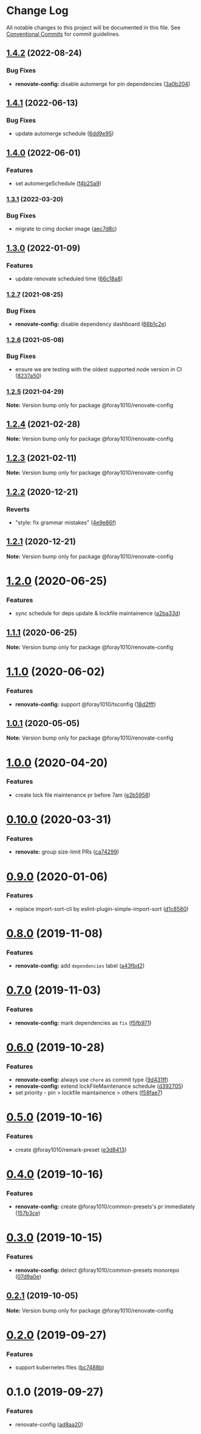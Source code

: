 # Change Log

All notable changes to this project will be documented in this file.
See [Conventional Commits](https://conventionalcommits.org) for commit guidelines.

## [1.4.2](https://github.com/foray1010/common-presets/compare/@foray1010/renovate-config@1.4.1...@foray1010/renovate-config@1.4.2) (2022-08-24)

### Bug Fixes

- **renovate-config:** disable automerge for pin dependencies ([3a0b204](https://github.com/foray1010/common-presets/commit/3a0b20487ce5390a497683b53d04911c39424eb3))

## [1.4.1](https://github.com/foray1010/common-presets/compare/@foray1010/renovate-config@1.4.0...@foray1010/renovate-config@1.4.1) (2022-06-13)

### Bug Fixes

- update automerge schedule ([6dd9e95](https://github.com/foray1010/common-presets/commit/6dd9e958f2996577d76f1f76463d8f6f6a958e44))

## [1.4.0](https://github.com/foray1010/common-presets/compare/@foray1010/renovate-config@1.3.1...@foray1010/renovate-config@1.4.0) (2022-06-01)

### Features

- set automergeSchedule ([f4b25a9](https://github.com/foray1010/common-presets/commit/f4b25a912bb693212faf1bbcc99d1f70ad91b43d))

### [1.3.1](https://github.com/foray1010/common-presets/compare/@foray1010/renovate-config@1.3.0...@foray1010/renovate-config@1.3.1) (2022-03-20)

### Bug Fixes

- migrate to cimg docker image ([aec7d8c](https://github.com/foray1010/common-presets/commit/aec7d8cead2110af4f59d50fea79a2e94dc8919e))

## [1.3.0](https://github.com/foray1010/common-presets/compare/@foray1010/renovate-config@1.2.7...@foray1010/renovate-config@1.3.0) (2022-01-09)

### Features

- update renovate scheduled time ([66c18a8](https://github.com/foray1010/common-presets/commit/66c18a8bc635e3003d8053e44e6431be2dd697a1))

### [1.2.7](https://github.com/foray1010/common-presets/compare/@foray1010/renovate-config@1.2.6...@foray1010/renovate-config@1.2.7) (2021-08-25)

### Bug Fixes

- **renovate-config:** disable dependency dashboard ([66b1c2e](https://github.com/foray1010/common-presets/commit/66b1c2ef1e73167be9607108c5d66e6a9ad0cfbe))

### [1.2.6](https://github.com/foray1010/common-presets/compare/@foray1010/renovate-config@1.2.5...@foray1010/renovate-config@1.2.6) (2021-05-08)

### Bug Fixes

- ensure we are testing with the oldest supported node version in CI ([8237a50](https://github.com/foray1010/common-presets/commit/8237a5073f8cd267fc42020df3b4f79fa3816c84))

### [1.2.5](https://github.com/foray1010/common-presets/compare/@foray1010/renovate-config@1.2.4...@foray1010/renovate-config@1.2.5) (2021-04-29)

**Note:** Version bump only for package @foray1010/renovate-config

## [1.2.4](https://github.com/foray1010/common-presets/compare/@foray1010/renovate-config@1.2.3...@foray1010/renovate-config@1.2.4) (2021-02-28)

**Note:** Version bump only for package @foray1010/renovate-config

## [1.2.3](https://github.com/foray1010/common-presets/compare/@foray1010/renovate-config@1.2.2...@foray1010/renovate-config@1.2.3) (2021-02-11)

**Note:** Version bump only for package @foray1010/renovate-config

## [1.2.2](https://github.com/foray1010/common-presets/compare/@foray1010/renovate-config@1.2.1...@foray1010/renovate-config@1.2.2) (2020-12-21)

### Reverts

- "style: fix grammar mistakes" ([4e9e86f](https://github.com/foray1010/common-presets/commit/4e9e86f883c022c4d50db881be2631a300ff0e6a))

## [1.2.1](https://github.com/foray1010/common-presets/compare/@foray1010/renovate-config@1.2.0...@foray1010/renovate-config@1.2.1) (2020-12-21)

**Note:** Version bump only for package @foray1010/renovate-config

# [1.2.0](https://github.com/foray1010/common-presets/compare/@foray1010/renovate-config@1.1.1...@foray1010/renovate-config@1.2.0) (2020-06-25)

### Features

- sync schedule for deps update & lockfile maintainence ([a2ba33d](https://github.com/foray1010/common-presets/commit/a2ba33dbc2b84bee8c317126a1756e24434c2e05))

## [1.1.1](https://github.com/foray1010/common-presets/compare/@foray1010/renovate-config@1.1.0...@foray1010/renovate-config@1.1.1) (2020-06-25)

**Note:** Version bump only for package @foray1010/renovate-config

# [1.1.0](https://github.com/foray1010/common-presets/compare/@foray1010/renovate-config@1.0.1...@foray1010/renovate-config@1.1.0) (2020-06-02)

### Features

- **renovate-config:** support @foray1010/tsconfig ([18d2fff](https://github.com/foray1010/common-presets/commit/18d2fffb19d238ee80395e887219fa1b34e535f0))

## [1.0.1](https://github.com/foray1010/common-presets/compare/@foray1010/renovate-config@1.0.0...@foray1010/renovate-config@1.0.1) (2020-05-05)

**Note:** Version bump only for package @foray1010/renovate-config

# [1.0.0](https://github.com/foray1010/common-presets/compare/@foray1010/renovate-config@0.10.0...@foray1010/renovate-config@1.0.0) (2020-04-20)

### Features

- create lock file maintenance pr before 7am ([e2b5958](https://github.com/foray1010/common-presets/commit/e2b5958539dac15eea1666cd7e3d5e8f58fa6f81))

# [0.10.0](https://github.com/foray1010/common-presets/compare/@foray1010/renovate-config@0.9.0...@foray1010/renovate-config@0.10.0) (2020-03-31)

### Features

- **renovate:** group size-limit PRs ([ca74299](https://github.com/foray1010/common-presets/commit/ca742996b3fc177b865455bd9f9a1624415182a1))

# [0.9.0](https://github.com/foray1010/common-presets/compare/@foray1010/renovate-config@0.8.0...@foray1010/renovate-config@0.9.0) (2020-01-06)

### Features

- replace import-sort-cli by eslint-plugin-simple-import-sort ([d1c8580](https://github.com/foray1010/common-presets/commit/d1c858043bc0376442daf72551d4ea60cda1a6b5))

# [0.8.0](https://github.com/foray1010/common-presets/compare/@foray1010/renovate-config@0.7.0...@foray1010/renovate-config@0.8.0) (2019-11-08)

### Features

- **renovate-config:** add `dependencies` label ([a43fbd2](https://github.com/foray1010/common-presets/commit/a43fbd2817b994db9ebb48f684d34da3cec671c7))

# [0.7.0](https://github.com/foray1010/common-presets/compare/@foray1010/renovate-config@0.6.0...@foray1010/renovate-config@0.7.0) (2019-11-03)

### Features

- **renovate-config:** mark dependencies as `fix` ([f5fb971](https://github.com/foray1010/common-presets/commit/f5fb97183483ff957e9354926e448e76d4b76c9c))

# [0.6.0](https://github.com/foray1010/common-presets/compare/@foray1010/renovate-config@0.5.0...@foray1010/renovate-config@0.6.0) (2019-10-28)

### Features

- **renovate-config:** always use `chore` as commit type ([9d431ff](https://github.com/foray1010/common-presets/commit/9d431ff7c5663a03e0eae880782891bbab7c0d22))
- **renovate-config:** extend lockFileMaintenance schedule ([d392705](https://github.com/foray1010/common-presets/commit/d3927056b3e35954ce0f1abcb143ac3decea3263))
- set priority - pin > lockfile maintainence > others ([f58fae7](https://github.com/foray1010/common-presets/commit/f58fae73270c3cffd64e845d5d3578fdfe0920ff))

# [0.5.0](https://github.com/foray1010/common-presets/compare/@foray1010/renovate-config@0.4.0...@foray1010/renovate-config@0.5.0) (2019-10-16)

### Features

- create @foray1010/remark-preset ([e3d8413](https://github.com/foray1010/common-presets/commit/e3d8413133278ed93f5415aa45103bd777f6afca))

# [0.4.0](https://github.com/foray1010/common-presets/compare/@foray1010/renovate-config@0.3.0...@foray1010/renovate-config@0.4.0) (2019-10-16)

### Features

- **renovate-config:** create @foray1010/common-presets's pr immediately ([157b3ce](https://github.com/foray1010/common-presets/commit/157b3cede55175d973353e079aad36d77bc63395))

# [0.3.0](https://github.com/foray1010/common-presets/compare/@foray1010/renovate-config@0.2.1...@foray1010/renovate-config@0.3.0) (2019-10-15)

### Features

- **renovate-config:** detect @foray1010/common-presets monorepo ([07d9a0e](https://github.com/foray1010/common-presets/commit/07d9a0e01beba2b4a0bec5ce8a0c0199f13aab8f))

## [0.2.1](https://github.com/foray1010/common-presets/compare/@foray1010/renovate-config@0.2.0...@foray1010/renovate-config@0.2.1) (2019-10-05)

**Note:** Version bump only for package @foray1010/renovate-config

# [0.2.0](https://github.com/foray1010/common-presets/compare/@foray1010/renovate-config@0.1.0...@foray1010/renovate-config@0.2.0) (2019-09-27)

### Features

- support kubernetes files ([bc7488b](https://github.com/foray1010/common-presets/commit/bc7488b))

# 0.1.0 (2019-09-27)

### Features

- renovate-config ([ad8aa20](https://github.com/foray1010/common-presets/commit/ad8aa20))
